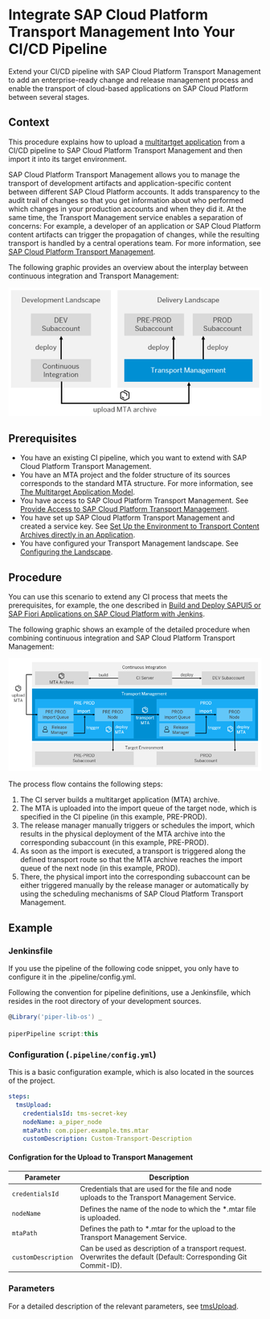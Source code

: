 # Integrate SAP Cloud Platform Transport Management Into Your CI/CD Pipeline

Extend your CI/CD pipeline with SAP Cloud Platform Transport Management to add an enterprise-ready change and release management process and enable the transport of cloud-based applications on SAP Cloud Platform between several stages.

## Context

This procedure explains how to upload a [multitartget application](https://www.sap.com/documents/2016/06/e2f618e4-757c-0010-82c7-eda71af511fa.html) from a CI/CD pipeline to SAP Cloud Platform Transport Management and then import it into its target environment.

SAP Cloud Platform Transport Management allows you to manage the transport of development artifacts and application-specific content between different SAP Cloud Platform accounts. It adds transparency to the audit trail of changes so that you get information about who performed which changes in your production accounts and when they did it. At the same time, the Transport Management service enables a separation of concerns: For example, a developer of an application or SAP Cloud Platform content artifacts can trigger the propagation of changes, while the resulting transport is handled by a central operations team. For more information, see [SAP Cloud Platform Transport Management](https://help.sap.com/viewer/product/TRANSPORT_MANAGEMENT_SERVICE/Cloud/en-US).

The following graphic provides an overview about the interplay between continuous integration and Transport Management:

![Interplay of CI and Transport Management](../images/Interplay_TMS.png "Interplay of CI and Transport Management")

## Prerequisites

* You have an existing CI pipeline, which you want to extend with SAP Cloud Platform Transport Management.
* You have an MTA project and the folder structure of its sources corresponds to the standard MTA structure. For more information, see [The Multitarget Application Model](https://www.sap.com/documents/2016/06/e2f618e4-757c-0010-82c7-eda71af511fa.html).
* You have access to SAP Cloud Platform Transport Management. See [Provide Access to SAP Cloud Platform Transport Management](https://help.sap.com/viewer/7f7160ec0d8546c6b3eab72fb5ad6fd8/Cloud/en-US/13894bed9e2d4b25aa34d03d002707f9.html).
* You have set up SAP Cloud Platform Transport Management and created a service key. See [Set Up the Environment to Transport Content Archives directly in an Application](https://help.sap.com/viewer/7f7160ec0d8546c6b3eab72fb5ad6fd8/Cloud/en-US/8d9490792ed14f1bbf8a6ac08a6bca64.html).
* You have configured your Transport Management landscape. See [Configuring the Landscape](https://help.sap.com/viewer/7f7160ec0d8546c6b3eab72fb5ad6fd8/Cloud/en-US/3e7b04236d804a4eb80e42c6360209f1.html).

## Procedure

You can use this scenario to extend any CI process that meets the prerequisites, for example, the one described in [Build and Deploy SAPUI5 or SAP Fiori Applications on SAP Cloud Platform with Jenkins](https://sap.github.io/jenkins-library/scenarios/ui5-sap-cp/Readme/).

The following graphic shows an example of the detailed procedure when combining continuous integration and SAP Cloud Platform Transport Management:

![Detailed Procedure When Combining CI and SAP Cloud Platform Transport Management](../images/Detailed_Process_TMS.png "Detailed Procedure When Combining CI and SAP Cloud Platform Transport Management")

The process flow contains the following steps:

1. The CI server builds a multitarget application (MTA) archive.
1. The MTA is uploaded into the import queue of the target node, which is specified in the CI pipeline (in this example, PRE-PROD).
1. The release manager manually triggers or schedules the import, which results in the physical deployment of the MTA archive into the corresponding subaccount (in this example, PRE-PROD).
1. As soon as the import is executed, a transport is triggered along the defined transport route so that the MTA archive reaches the import queue of the next node (in this example, PROD).
1. There, the physical import into the corresponding subaccount can be either triggered manually by the release manager or automatically by using the scheduling mechanisms of SAP Cloud Platform Transport Management.

## Example

### Jenkinsfile

If you use the pipeline of the following code snippet, you only have to configure it in the .pipeline/config.yml.

Following the convention for pipeline definitions, use a Jenkinsfile, which resides in the root directory of your development sources.

```groovy
@Library('piper-lib-os') _

piperPipeline script:this
```

### Configuration (`.pipeline/config.yml`)

This is a basic configuration example, which is also located in the sources of the project.

```yaml
steps:
  tmsUpload:
    credentialsId: tms-secret-key
    nodeName: a_piper_node
    mtaPath: com.piper.example.tms.mtar
    customDescription: Custom-Transport-Description
```

#### Configration for the Upload to Transport Management

| Parameter          | Description |
| -------------------|-------------|
| `credentialsId` |Credentials that are used for the file and node uploads to the Transport Management Service.|
| `nodeName`|Defines the name of the node to which the *.mtar file is uploaded.|
| `mtaPath`|Defines the path to *.mtar for the upload to the Transport Management Service.|
| `customDescription`| Can be used as description of a transport request. Overwrites the default (Default: Corresponding Git Commit-ID).|

### Parameters

For a detailed description of the relevant parameters, see [tmsUpload](../../../steps/tmsUpload/).
